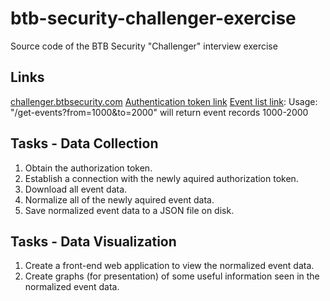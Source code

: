 # btb-security-challenger-exercise
Source code of the BTB Security "Challenger" interview exercise

## Links
[challenger.btbsecurity.com](https://challenger.btbsecurity.com/)
[Authentication token link](https://challenger.btbsecurity.com/auth)
[Event list link](https://challenger.btbsecurity.com/get-events): Usage: "/get-events?from=1000&to=2000" will return event records 1000-2000

## Tasks - Data Collection
1. Obtain the authorization token.
2. Establish a connection with the newly aquired authorization token.
3. Download all event data.
4. Normalize all of the newly aquired event data.
5. Save normalized event data to a JSON file on disk.

## Tasks - Data Visualization
1. Create a front-end web application to view the normalized event data.
2. Create graphs (for presentation) of some useful information seen in the normalized event data.